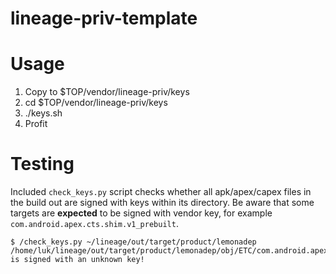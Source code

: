 # lineage-priv-template

# Usage

1. Copy to $TOP/vendor/lineage-priv/keys
2. cd $TOP/vendor/lineage-priv/keys
3. ./keys.sh
4. Profit

# Testing

Included `check_keys.py` script checks whether all apk/apex/capex files in the build out are signed with keys within its directory. Be aware that some targets are **expected** to be signed with vendor key, for example `com.android.apex.cts.shim.v1_prebuilt`.

```
$ /check_keys.py ~/lineage/out/target/product/lemonadep
/home/luk/lineage/out/target/product/lemonadep/obj/ETC/com.android.apex.cts.shim.v1_prebuilt_intermediates/com.android.apex.cts.shim.apex is signed with an unknown key!
```
